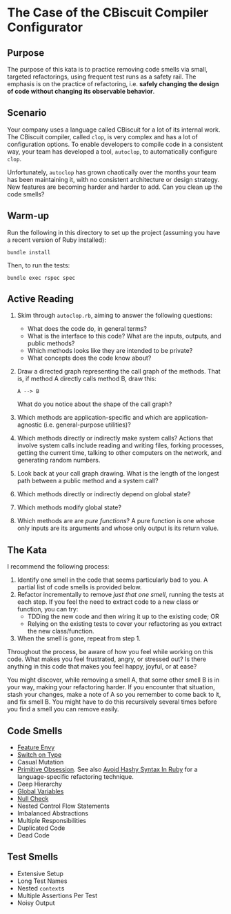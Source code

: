 # The Case of the CBiscuit Compiler Configurator

## Purpose

The purpose of this kata is to practice removing code smells
via small, targeted refactorings, using frequent test runs
as a safety rail. The emphasis is on the practice of
refactoring, i.e. **safely changing the design of code without
changing its observable behavior**.

## Scenario

Your company uses a language called CBiscuit for a lot of
its internal work. The CBiscuit compiler, called `clop`, is
very complex and has a lot of configuration options. To
enable developers to compile code in a consistent way, your
team has developed a tool, `autoclop`, to automatically
configure `clop`.

Unfortunately, `autoclop` has grown chaotically over the
months your team has been maintaining it, with no consistent
architecture or design strategy. New features are becoming
harder and harder to add. Can you clean up the code smells?

## Warm-up

Run the following in this directory to set up the project
(assuming you have a recent version of Ruby installed):

```
bundle install
```

Then, to run the tests:

```
bundle exec rspec spec
```

## Active Reading

1. Skim through `autoclop.rb`, aiming to answer the following
   questions:
   - What does the code do, in general terms?
   - What is the interface to this code? What are the
     inputs, outputs, and public methods?
   - Which methods looks like they are intended to be
     private?
   - What concepts does the code know about?
2. Draw a directed graph representing the call graph of the
   methods. That is, if method A directly calls method
   B, draw this:

   ```
   A --> B
   ```

   What do you notice about the shape of the call graph?
3. Which methods are application-specific and which are
   application-agnostic (i.e. general-purpose utilities)?
4. Which methods directly or indirectly make system calls?
   Actions that involve system calls include reading and
   writing files, forking processes, getting the current
   time, talking to other computers on the network, and
   generating random numbers.
5. Look back at your call graph drawing. What is the length
   of the longest path between a public method and a
   system call?
5. Which methods directly or indirectly depend on global
   state?
6. Which methods modify global state?
7. Which methods are are *pure functions*? A pure function
   is one whose only inputs are its arguments and whose only
   output is its return value.

## The Kata

I recommend the following process:

1. Identify one smell in the code that seems particularly
   bad to you. A partial list of code smells is provided
   below.
2. Refactor incrementally to remove *just that one smell*,
   running the tests at each step. If you feel the need to
   extract code to a new class or function, you can try:
   - TDDing the new code and then wiring it up to the
     existing code; OR
   - Relying on the existing tests to cover your refactoring
     as you extract the new class/function.
3. When the smell is gone, repeat from step 1.

Throughout the process, be aware of how you feel while
working on this code. What makes you feel frustrated, angry,
or stressed out? Is there anything in this code that makes
you feel happy, joyful, or at ease?

You might discover, while removing a smell A, that some other
smell B is in your way, making your refactoring harder. If
you encounter that situation, stash your changes, make a
note of A so you remember to come back to it, and fix smell
B. You might have to do this recursively several times before
you find a smell you can remove easily.

## Code Smells

- [Feature Envy](http://wiki.c2.com/?FeatureEnvySmell)
- [Switch on Type](http://wiki.c2.com/?SwitchStatementsSmell)
- Casual Mutation
- [Primitive Obsession](http://wiki.c2.com/?PrimitiveObsession). See also [Avoid Hashy Syntax In Ruby](http://wiki.c2.com/?AvoidHashySyntaxInRuby) for a language-specific refactoring technique.
- Deep Hierarchy
- [Global Variables](http://wiki.c2.com/?GlobalVariablesAreBad)
- [Null Check](http://wiki.c2.com/?NullConsideredHarmful)
- Nested Control Flow Statements
- Imbalanced Abstractions
- Multiple Responsibilities
- Duplicated Code
- Dead Code

## Test Smells

- Extensive Setup
- Long Test Names
- Nested `context`s
- Multiple Assertions Per Test
- Noisy Output
